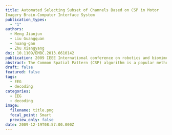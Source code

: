 ```yaml
---
title: Automated Selecting Subset of Channels Based on CSP in Motor
Imagery Brain-Computer Interface System
publication_types:
  - "1"
authors:
  - Meng Jianjun
  - Liu Guangquan
  - huang-gan
  - Zhu Xiangyang
doi: 10.1109/EMBC.2013.6610142
publication: 2009 IEEE International conference on robotics and biomimetics (ROBIO)
abstract: The Common Spatial Pattern (CSP) algorithm is a popular method for efficiently calculating spatial filters. However, several previous studies show that CSP's performance deteriorates especially when the number of channels is large compared to small number of training datasets. As a result, it is necessary to choose an optimal subset of the whole channels to save computational time and retain high classification accuracy. In this paper, we propose a novel heuristic algorithm to select the optimal channels for CSP. The CSP procedure is applied to training datasets firstly and then a channel score based on l\ norm is defined for each channel. Finally, channels with larger scores are retained for further CSP processing. This approach utilizes CSP procedure twice to select channels and extract features, respectively; hence the complex optimization problem of channel selection for CSP is solved heuristically. We apply our method and other two existing methods to datasets from BCI competition 2005 for comparison and the experiment results show this method provides an effective way to accomplish the task of channel selection.
draft: false
featured: false
tags:
  - EEG
  - decoding
categories:
  - EEG
  - decoding
image:
  filename: title.png
  focal_point: Smart
  preview_only: false
date: 2009-12-19T08:57:00.000Z
---
```

